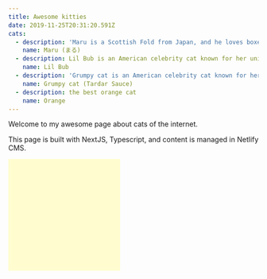```yaml
---
title: Awesome kitties
date: 2019-11-25T20:31:20.591Z
cats:
  - description: 'Maru is a Scottish Fold from Japan, and he loves boxes.'
    name: Maru (まる)
  - description: Lil Bub is an American celebrity cat known for her unique appearance.
    name: Lil Bub
  - description: 'Grumpy cat is an American celebrity cat known for her grumpy appearance. '
    name: Grumpy cat (Tardar Sauce)
  - description: the best orange cat
    name: Orange
---
```

Welcome to my awesome page about cats of the internet.

This page is built with NextJS, Typescript, and content is managed in Netlify CMS.



![square](/static/img/download.png "This is a nice colour")
